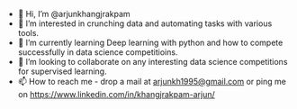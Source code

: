 - 👋 Hi, I’m @arjunkhangjrakpam
- 👀 I’m interested in crunching data and automating tasks with various tools.
- 🌱 I’m currently learning Deep learning with python and how to compete successfully in data science competitioins.
- 💞️ I’m looking to collaborate on any interesting data science competitions for supervised learning.
- 📫 How to reach me - drop a mail at arjunkh1995@gmail.com or ping me on https://www.linkedin.com/in/khangjrakpam-arjun/

<!---
arjunkhangjrakpam/arjunkhangjrakpam is a ✨ special ✨ repository because its `README.md` (this file) appears on your GitHub profile.
You can click the Preview link to take a look at your changes.
--->
